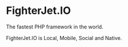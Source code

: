 # FighterJet.IO
The fastest PHP framework in the world.

FighterJet.IO is Local, Mobile, Social and Native.
